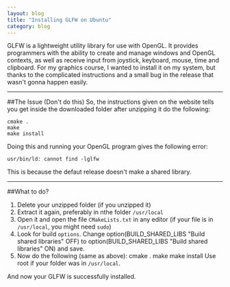 ```yaml
---
layout: blog
title: "Installing GLFW on Ubuntu"
category: blog
---
```

 
GLFW is a lightweight utility library for use with OpenGL. It provides programmers with the ability to create and manage windows and OpenGL contexts, as well as receive input from joystick, keyboard, mouse, time and clipboard. 
For my graphics course, I wanted to install it on my system, but thanks to the complicated instructions and a small bug in the release that wasn't gonna happen easily.

---
##The Issue (Don't do this)
So, the instructions given on the website tells you get inside the downloaded folder after unzipping it do the following:

    cmake .
    make
    make install
    
Doing this and running your OpenGL program gives the following error:

    usr/bin/ld: cannot find -lglfw

This is because the defaut release doesn't make a shared library.

---
##What to do?

1. Delete your unzipped folder (if you unzipped it)
2. Extract it again, preferably in nthe folder `/usr/local`
3. Open it and open the file `CMakeLists.txt` in any editor (if your file is in `/usr/local`, you might need `sudo`)
4. Look for build `options`. Change
        option(BUILD_SHARED_LIBS "Build shared libraries" OFF)
    to
        option(BUILD_SHARED_LIBS "Build shared libraries" ON)
    and save.
5. Now do the following (same as above):
        cmake .
        make
        make install
    Use root if your folder was in `/usr/local`.

And now your GLFW is successfully installed.

<div class="fb-like" data-href="http://ranveeraggarwal.github.io/blog/installing-glfw-on-linux/" data-layout="standard" data-action="like" data-show-faces="false" data-share="false"></div>
